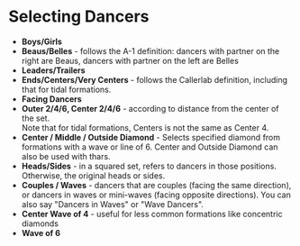 
# Selecting Dancers

* **Boys/Girls**
* **Beaus/Belles** - follows the A-1 definition: dancers with partner on the right are Beaus, 
dancers with partner on the left are Belles
* **Leaders/Trailers** 
* **Ends/Centers/Very Centers** - follows the Callerlab definition, including that for tidal formations.
* **Facing Dancers**
* **Outer 2/4/6, Center 2/4/6** - according to distance from the center of the set.  
  Note that for tidal formations, Centers is not the same as Center 4.
* **Center / Middle / Outside Diamond** - Selects specified diamond from formations with
  a wave or line of 6.  Center and Outside Diamond can also be used with thars.
* **Heads/Sides** - in a squared set, refers to dancers in those positions.
Otherwise, the original heads or sides.
* **Couples / Waves** - dancers that are couples (facing the same direction),
  or dancers in waves or mini-waves (facing opposite directions).  You can
  also say "Dancers in Waves" or "Wave Dancers".
* **Center Wave of 4** - useful for less common formations like concentric diamonds
* **Wave of 6**
